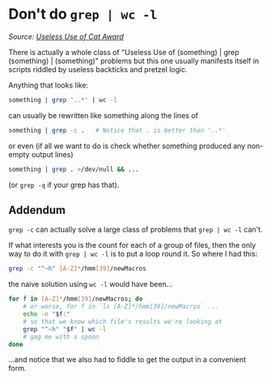 # Don't do `grep | wc -l`

_Source: [Useless Use of Cat Award](http://porkmail.org/era/unix/award.html)_

There is actually a whole class of "Useless Use of (something) | grep (something) | (something)" problems but this one usually manifests itself in scripts riddled by useless backticks and pretzel logic.

Anything that looks like:

```bash
something | grep '..*' | wc -l
```

can usually be rewritten like something along the lines of

```bash
something | grep -c .   # Notice that . is better than '..*'
```

or even (if all we want to do is check whether something produced any non-empty output lines)

```bash
something | grep . >/dev/null && ...
```

(or `grep -q` if your grep has that).

## Addendum

`grep -c` can actually solve a large class of problems that `grep | wc -l` can't.

If what interests you is the count for each of a group of files, then the only way to do it with `grep | wc -l` is to put a loop round it. So where I had this:

```bash
grep -c "^~h" [A-Z]*/hmm[39]/newMacros
```

the naive solution using `wc -l` would have been...

```bash
for f in [A-Z]*/hmm[39]/newMacros; do
    # or worse, for f in `ls [A-Z]*/hmm[39]/newMacros` ...
    echo -n "$f:"
    # so that we know which file's results we're looking at
    grep "^~h" "$f" | wc -l
    # gag me with a spoon
done
```

...and notice that we also had to fiddle to get the output in a convenient form.
